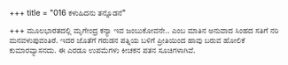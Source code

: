 +++
title = "016 ಕಳುಹಿದನು ತನ್ನೊಡನೆ"

+++
ಮೂಲಭಾರತದಲ್ಲಿ ಮೃಗೇಂದ್ರ ಕನ್ಯಾ ಇವ ಜಂಬುಕೋವನೇ.. ಎಂಬ ಮಾತಿನ ಅನುವಾದ ಸಿಂಹದ ಸತಿಗೆ ನರಿ ಮನವಳುಪುವಂತಿರೆ. ಇದರ ಜೊತೆಗೆ ಗರುಡನ ಪತ್ನಿಯ ಬಳಿಗೆ ಪ್ರೀತಿಯಿಂದ ಹಾವು ಬರುವ ಹೋಲಿಕೆ ಕುಮಾರವ್ಯಾಸನದು. ಈ ಎರಡೂ ಉಪಮೆಗಳು ಕೀಚಕನ ಪತನ ಸೂಚಿಗಳಾಗಿವೆ.
